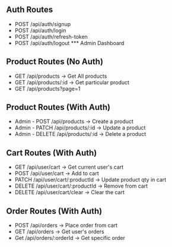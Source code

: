 ## Auth Routes

- POST /api/auth/signup
- POST /api/auth/login
- POST /api/auth/refresh-token
- POST /api/auth/logout
*** Admin Dashboard

## Product Routes (No Auth)
- GET /api/products -> Get All products
- GET /api/products/:id -> Get particular product
- GET /api/products?page=1

## Product Routes (With Auth)
- Admin - POST /api/products -> Create a product
- Admin - PATCH /api/products/:id -> Update a product
- Admin - DELETE /api/products/:id -> Delete a product

## Cart Routes (With Auth)
- GET /api/user/cart -> Get current user's cart
- POST /api/user/cart -> Add to cart
- PATCH /api/user/cart/:productId -> Update product qty in cart
- DELETE /api/user/cart/:productId -> Remove from cart
- DELETE /api/user/cart/clear -> Clear the cart

## Order Routes (With Auth)
- POST /api/orders -> Place order from cart
- GET /api/orders -> Get user's orders
- Get /api/orders/:orderId -> Get specific order
